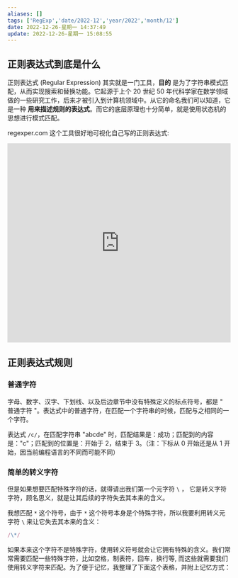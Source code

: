 ```yaml
---
aliases: []
tags: ['RegExp','date/2022-12','year/2022','month/12']
date: 2022-12-26-星期一 14:37:49
update: 2022-12-26-星期一 15:08:55
---
```


## 正则表达式到底是什么

正则表达式 (Regular Expression) 其实就是一门工具，**目的** 是为了字符串模式匹配，从而实现搜索和替换功能。它起源于上个 20 世纪 50 年代科学家在数学领域做的一些研究工作，后来才被引入到计算机领域中。从它的命名我们可以知道，它是一种 **用来描述规则的表达式**。而它的底层原理也十分简单，就是使用状态机的思想进行模式匹配。

regexper.com 这个工具很好地可视化自己写的正则表达式:

<iframe src="https://regexper.com/"
  border="0"
  frameborder="0"
  height="450"
  width="100%"></iframe>

## 正则表达式规则

### 普通字符

字母、数字、汉字、下划线、以及后边章节中没有特殊定义的标点符号，都是 " 普通字符 "。表达式中的普通字符，在匹配一个字符串的时候，匹配与之相同的一个字符。

表达式 `/c/`，在匹配字符串 "abcde" 时，匹配结果是：成功；匹配到的内容是："c"；匹配到的位置是：开始于 2，结束于 3。（注：下标从 0 开始还是从 1 开始，因当前编程语言的不同而可能不同）

### 简单的转义字符

但是如果想要匹配特殊字符的话，就得请出我们第一个元字符 `\` ， 它是转义字符字符，顾名思义，就是让其后续的字符失去其本来的含义。

我想匹配 `*` 这个符号，由于 `*` 这个符号本身是个特殊字符，所以我要利用转义元字符 `\` 来让它失去其本来的含义：

```js
/\*/
```

如果本来这个字符不是特殊字符，使用转义符号就会让它拥有特殊的含义。我们常常需要匹配一些特殊字符，比如空格，制表符，回车，换行等, 而这些就需要我们使用转义字符来匹配。为了便于记忆，我整理了下面这个表格，并附上记忆方式：
